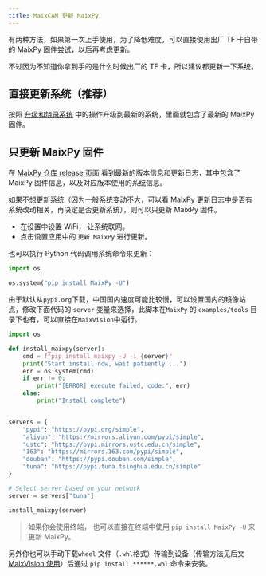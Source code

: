 ```yaml
---
title: MaixCAM 更新 MaixPy
---
```


有两种方法，如果第一次上手使用，为了降低难度，可以直接使用出厂 TF 卡自带的 MaixPy 固件尝试，以后再考虑更新。

不过因为不知道你拿到手的是什么时候出厂的 TF 卡，所以建议都更新一下系统。

## 直接更新系统（推荐）

按照 [升级和烧录系统](./os.md) 中的操作升级到最新的系统，里面就包含了最新的 MaixPy 固件。


## 只更新 MaixPy 固件

在 [MaixPy 仓库 release 页面](https://github.com/sipeed/MaixPy/releases) 看到最新的版本信息和更新日志，其中包含了 MaixPy 固件信息，以及对应版本使用的系统信息。

如果不想更新系统（因为一般系统变动不大，可以看 MaixPy 更新日志中是否有系统改动相关，再决定是否更新系统），则可以只更新 MaixPy 固件。

* 在设置中设置 WiFi， 让系统联网。
* 点击设置应用中的 `更新 MaixPy` 进行更新。

也可以执行 Python 代码调用系统命令来更新：
```python
import os

os.system("pip install MaixPy -U")
```

由于默认从`pypi.org`下载，中国国内速度可能比较慢，可以设置国内的镜像站点，修改下面代码的 `server` 变量来选择，此脚本在`MaixPy` 的 `examples/tools` 目录下也有，可以直接在`MaixVision`中运行。

```python
import os

def install_maixpy(server):
    cmd = f"pip install maixpy -U -i {server}"
    print("Start install now, wait patiently ...")
    err = os.system(cmd)
    if err != 0:
        print("[ERROR] execute failed, code:", err)
    else:
        print("Install complete")


servers = {
    "pypi": "https://pypi.org/simple",
    "aliyun": "https://mirrors.aliyun.com/pypi/simple",
    "ustc": "https://pypi.mirrors.ustc.edu.cn/simple",
    "163": "https://mirrors.163.com/pypi/simple",
    "douban": "https://pypi.douban.com/simple",
    "tuna": "https://pypi.tuna.tsinghua.edu.cn/simple"
}

# Select server based on your network
server = servers["tuna"]

install_maixpy(server)
```

> 如果你会使用终端， 也可以直接在终端中使用 `pip install MaixPy -U` 来更新 MaixPy。

另外你也可以手动下载`wheel` 文件（`.whl`格式）传输到设备（传输方法见后文[MaixVision 使用](./maixvision.md)）后通过 `pip install ******.whl` 命令来安装。

